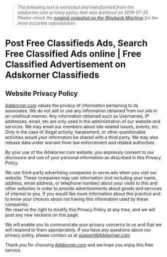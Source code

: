 > *The following text is extracted and transformed from the adskorner.com privacy policy that was archived on 2019-07-25. Please check the [original snapshot on the Wayback Machine](https://web.archive.org/web/20190725120049id_/http%3A//www.adskorner.com/privacy-policy.htm) for the most accurate reproduction.*

# Post Free Classifieds Ads, Search Free Classified Ads online | Free Classified Advertisement on Adskorner Classifieds

##  Website Privacy Policy 

[Adskorner.com](http://www.adskorner.com/) values the privacy of information pertaining to its associates. We do not sell or use any information obtained from our site in an unethical manner. Any information obtained such as Usernames, IP addresses, email, etc are only used in the administration of our website and services. We may email our members about site related issues, events, etc. Only in the case of illegal activity, harassment, or other questionable activities would your information be shared with a third party. We may also release data under warrant from law enforcement and related authorities.

By your use of the Adskorner.com website, you expressly consent to our disclosure and use of your personal information as described in this Privacy Policy.

We use third-party advertising companies to serve ads when you visit our website. These companies may use information (not including your name, address, email address, or telephone number) about your visits to this and other websites in order to provide advertisements about goods and services of interest to you. If you would like more information about this practice and to know your choices about not having this information used by these companies.  
We reserve the right to modify this Privacy Policy at any time, and we will post any new versions on this page.

We will enable you to communicate your privacy concerns to us and that we will respond to them appropriately. If you have any questions about our privacy policy, please contact us at [support@Adskorner.com](mailto:support@Adskorner.com)

Thank you for choosing [Adskorner.com](http://www.adskorner.com/) and we hope you enjoy this free service. 



